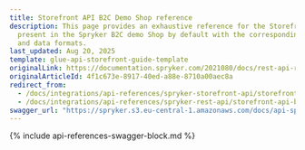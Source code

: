 ```yaml
---
title: Storefront API B2C Demo Shop reference
description: This page provides an exhaustive reference for the Storefront API endpoints
  present in the Spryker B2C demo Shop by default with the corresponding parameters
  and data formats.
last_updated: Aug 20, 2025
template: glue-api-storefront-guide-template
originalLink: https://documentation.spryker.com/2021080/docs/rest-api-reference
originalArticleId: 4f1c673e-8917-40ed-a88e-8710a00aec8a
redirect_from:
  - /docs/integrations/api-references/spryker-storefront-api/storefront-api-b2c-demo-shop-reference.html
  - /docs/integrations/api-references/spryker-rest-api/storefront-api-b2c-demo-shop-reference.html
swagger_url: "https://spryker.s3.eu-central-1.amazonaws.com/docs/api-specs/b2c_storefront_api.json"
---
```


{% include api-references-swagger-block.md %}
